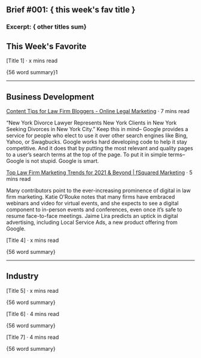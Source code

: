 
## Brief #001: { this week's fav title }

### Excerpt: { other titles sum}

## This Week's Favorite

[Title 1] · x mins read 

{56 word summary}1

----

## Business Development

[Content Tips for Law Firm Bloggers - Online Legal Marketing](https://www.onlinelegalmarketing.com/legal-marketing/content-tips-law-firm-bloggers/) · 7 mins read

 “New York Divorce Lawyer Represents New York Clients in New York Seeking Divorces in New York City.” Keep this in mind– Google provides a service for people who elect to use it over other search engines like Bing, Yahoo, or Swagbucks. Google works hard developing code to help it stay competitive. And it does that by putting the most relevant and quality pages to a user’s search terms at the top of the page. To put it in simple terms–Google is not stupid. Google is smart.

[Top Law Firm Marketing Trends for 2021 & Beyond | fSquared Marketing]([fsquaredmarketing.com](https://fsquaredmarketing.com/law-firm-marketing-trends-2021/) ) · 5 mins read

Many contributors point to the ever-increasing prominence of digital in law firm marketing. Katie O’Rouke notes that many firms have embraced webinars and video for virtual events, and she expects to see a digital component to in-person events and conferences, even once it’s safe to resume face-to-face meetings. Jaime Lira predicts an uptick in digital advertising, including Local Service Ads, a new product offering from Google.


[Title 4] · x mins read

{56 word summary}


----

## Industry

[Title 5] · x mins read

{56 word summary}


[Title 6] · 4 mins read

{56 word summary}


[Title 7] · 4 mins read

{56 word summary}







